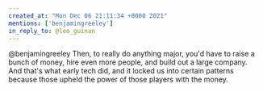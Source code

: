 ```yaml
---
created_at: "Mon Dec 06 21:11:34 +0000 2021"
mentions: ['benjamingreeley']
in_reply_to: @leo_guinan
---
```


@benjamingreeley Then, to really do anything major, you'd have to raise a bunch of money, hire even more people, and build out a large company. And that's what early tech did, and it locked us into certain patterns because those upheld the power of those players with the money.